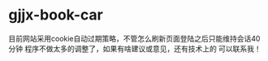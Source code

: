 gjjx-book-car
=============

目前网站采用cookie自动过期策略，不管怎么刷新页面登陆之后只能维持会话40分钟
程序不做太多的调整了，如果有啥建议或意见，还有技术上的 可以联系我！
